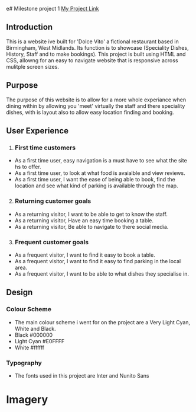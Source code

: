 e# Milestone project 1 
[My Project Link](https://aaronnnpf.github.io/restaurant-project/index.html)

## Introduction 
This is a website ive built for 'Dolce Vito' a fictional restaurant based in Birmingham, West Midlands. Its function is to showcase (Speciality Dishes, History, Staff and to make bookings). This project is built using HTML and CSS, allowng for an easy to navigate website that is responsive across mulitple screen sizes.

## Purpose
The purpose of this website is to allow for a more whole experiance when dining within by allowing you 'meet' virtually the staff and there speciality dishes, with is layout also to allow easy location finding and booking. 

## User Experience
1. ### First time customers
* As a first time user, easy navigation is a must have to see what the site hs to offer.
* As a first time user, to look at what food is avaialble and view reviews.  
* As a first time user, I want the ease of being able to book, find the location and see what kind of parking is available through the map.

2. ### Returning customer goals
* As a returning visitor, I want to be able to get to know the staff.
* As a returning visitor, Have an easy time booking a table.
* As a returning visitor, Be able to navigate to there social media.  
 

 3. ### Frequent customer goals
 * As a frequent visitor, I want to find it easy to book a table.
 * As a frequent visitor, I want to find it easy to find parking in the local area.
 * As a frequent visitor, I want to be able to what dishes they specialise in. 

 ## Design

 ### Colour Scheme
 * The main colour scheme i went for on the project are a Very Light Cyan, White and Black.
 * Black #000000
 * Light Cyan #E0FFFF
 * White #ffffff

### Typography 
* The fonts used in this project are Inter and Nunito Sans 

# Imagery
